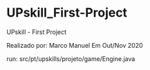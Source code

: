 # UPskill_First-Project
UPskill - First Project

Realizado por: Marco Manuel
Em Out/Nov 2020

run:
src/pt/upskills/projeto/game/Engine.java
